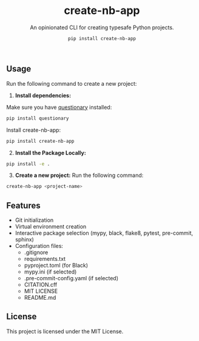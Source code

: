 <h1 align="center">create-nb-app</h1>

<p align="center">An opinionated CLI for creating typesafe Python projects.</p>
<p align="center">
<code>pip install create-nb-app</code>
</p>
<br />

## Usage
Run the following command to create a new project:
1. **Install dependencies:**

Make sure you have [questionary](https://pypi.org/project/questionary/) installed:
```bash
pip install questionary
```
Install create-nb-app:
```bash
pip install create-nb-app
```
2. **Install the Package Locally:**
```bash
pip install -e .
```

3. **Create a new project:**
Run the following command:
```bash
create-nb-app <project-name>
```

## Features
- Git initialization
- Virtual environment creation
- Interactive package selection (mypy, black, flake8, pytest, pre-commit, sphinx)
- Configuration files:
  - .gitignore
  - requirements.txt
  - pyproject.toml (for Black)
  - mypy.ini (if selected)
  - .pre-commit-config.yaml (if selected)
  - CITATION.cff
  - MIT LICENSE
  - README.md


## License
This project is licensed under the MIT License.

